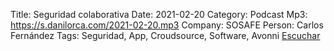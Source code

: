 Title: Seguridad colaborativa
Date: 2021-02-20
Category: Podcast
Mp3: https://s.danilorca.com/2021-02-20.mp3
Company: SOSAFE
Person: Carlos Fernández
Tags: Seguridad, App, Croudsource, Software, Avonni
<a href="https://s.danilorca.com/2021-02-20.mp3" type="audio/mpeg">
Escuchar
</a>
